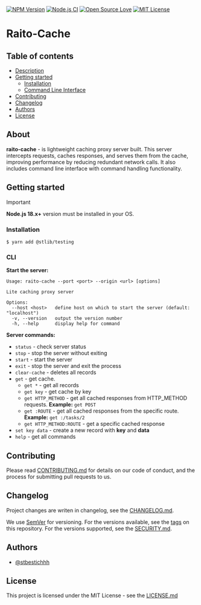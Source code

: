 [![NPM Version](https://img.shields.io/npm/v/raito-cache)](https://www.npmjs.com/package/raito-cache)
[![Node.js CI](https://github.com/stbestichhh/raito-cache/actions/workflows/node.js.yml/badge.svg)](https://github.com/stbestichhh/raito-cache/actions/workflows/node.js.yml)
[![Open Source Love](https://badges.frapsoft.com/os/v1/open-source.svg?v=103)](https://github.com/ellerbrock/open-source-badges/)
[![MIT License](https://img.shields.io/badge/License-MIT-green.svg)](LICENSE)

# Raito-Cache

## Table of contents

* [Description](#about)
* [Getting started](#getting-started)
  * [Installation](#installation)
  * [Command Line Interface](#cli)  
* [Contributing](#contributing)
* [Changelog](#changelog)
* [Authors](#authors)
* [License](#license)

## About

**raito-cache** - is lightweight caching proxy server built. This server intercepts requests, caches responses, and serves them from the cache, improving performance by reducing redundant network calls. It also includes command line interface with command handling functionality.

## Getting started

> [!IMPORTANT]
> **Node.js 18.x+** version must be installed in your OS.

### Installation
  ```shell
  $ yarn add @stlib/testing
  ```

### CLI

**Start the server:**
```text
Usage: raito-cache --port <port> --origin <url> [options]

Lite caching proxy server

Options:  
  --host <host>   define host on which to start the server (default: "localhost")  
  -v, --version   output the version number
  -h, --help      display help for command
```

**Server commands:**
* `status` - check server status
* `stop` - stop the server without exiting
* `start` - start the server
* `exit` - stop the server and exit the process
* `clear-cache` - deletes all records
* `get` - get cache.
  * `get *` - get all records
  * `get key` - get cache by key
  * `get HTTP_METHOD` - get all cached responses from HTTP_METHOD requests. **Example:** `get POST` 
  * `get :ROUTE` - get all cached responses from the specific route. **Example:** `get :/tasks/2`
  * `get HTTP_METHOD:ROUTE` - get a specific cached response
* `set key data` - create a new record with **key** and **data**
* `help` - get all commands

## Contributing

Please read [CONTRIBUTING.md](CONTRIBUTING.md) for details on our code of conduct, and the process for submitting pull requests to us.

## Changelog

Project changes are writen in changelog, see the [CHANGELOG.md](CHANGELOG.md).

We use [SemVer](https://semver.org/) for versioning.
For the versions available, see the [tags](https://github.com/stbestichhh/raito-cache/tags) on this repository.
For the versions supported, see the [SECURITY.md](SECURITY.md).

## Authors

- [@stbestichhh](https://www.github.com/stbestichhh)

## License

This project is licensed under the MIT License - see the [LICENSE.md](LICENSE)
